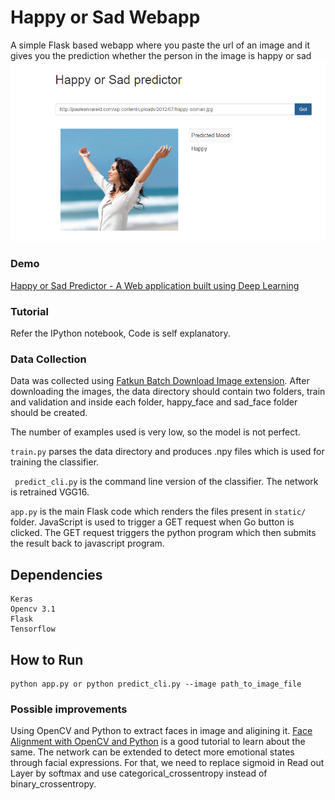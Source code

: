 # Happy or Sad Webapp

A simple Flask based webapp where you paste the url of an image and it gives you the prediction whether the person in the image is happy or sad
![image](output_image.PNG)

### Demo
[Happy or Sad Predictor - A Web application built using Deep Learning](https://www.youtube.com/watch?v=Ol_N0fkcEBs)

### Tutorial
Refer the IPython notebook, Code is self explanatory.

### Data Collection

Data was collected using [Fatkun Batch Download Image extension](https://chrome.google.com/webstore/detail/fatkun-batch-download-ima/nnjjahlikiabnchcpehcpkdeckfgnohf?hl=en). After downloading the images, the data directory should contain two folders, train and validation and inside each folder, happy_face and sad_face folder should be created.

The number of examples used is very low, so the model is not perfect.

``` train.py ``` parses the data directory and produces .npy files which is used for training the classifier.

``` predict_cli.py``` is the command line version of the classifier. The network is retrained VGG16.

``` app.py ``` is the main Flask code which renders the files present in ```static/``` folder. JavaScript is used to trigger a GET request when Go button is clicked. The GET request triggers the python program which then submits the result back to javascript program.

## Dependencies

	Keras
	Opencv 3.1
	Flask
  	Tensorflow

## How to Run

	python app.py or python predict_cli.py --image path_to_image_file
	
### Possible improvements
Using OpenCV and Python to extract faces in image and aligining it. [Face Alignment with OpenCV and Python](http://www.pyimagesearch.com/2017/05/22/face-alignment-with-opencv-and-python/) is a good tutorial to learn about the same. The network can be extended to detect more emotional states through facial expressions. For that, we need to replace sigmoid in Read out Layer by softmax and use categorical_crossentropy instead of binary_crossentropy.
